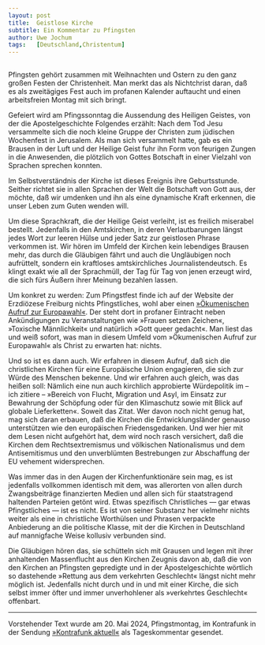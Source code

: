 ```yaml
---
layout:	post
title:	Geistlose Kirche
subtitle: Ein Kommentar zu Pfingsten
author:	Uwe Jochum
tags:   [Deutschland,Christentum]
---
```


<img src="https://vg09.met.vgwort.de/na/d31029e4df3b456e9a169a130e501135" width="1" height="1" alt="">

Pfingsten gehört zusammen mit Weihnachten und Ostern zu den ganz
großen Festen der Christenheit. Man merkt das als Nichtchrist
daran, daß es als zweitägiges Fest auch im profanen Kalender
auftaucht und einen arbeitsfreien Montag mit sich bringt.

Gefeiert wird am Pfingssonntag die Aussendung des Heiligen
Geistes, von der die Apostelgeschichte Folgendes erzählt: Nach
dem Tod Jesu versammelte sich die noch kleine Gruppe der Christen
zum jüdischen Wochenfest in Jerusalem. Als man sich versammelt
hatte, gab es ein Brausen in der Luft und der Heilige Geist fuhr
ihn Form von feurigen Zungen in die Anwesenden, die plötzlich von
Gottes Botschaft in einer Vielzahl von Sprachen sprechen konnten.

Im Selbstverständnis der Kirche ist dieses Ereignis ihre
Geburtsstunde. Seither richtet sie in allen Sprachen der Welt die
Botschaft von Gott aus, der möchte, daß wir umdenken und ihn als
eine dynamische Kraft erkennen, die unser Leben zum Guten wenden
will.

Um diese Sprachkraft, die der Heilige Geist verleiht, ist es
freilich miserabel bestellt. Jedenfalls in den Amtskirchen, in
deren Verlautbarungen längst jedes Wort zur leeren Hülse und
jeder Satz zur geistlosen Phrase verkommen ist. Wir hören im
Umfeld der Kirchen kein lebendiges Brausen mehr, das durch die
Gläubigen fährt und auch die Ungläubigen noch aufrüttelt, sondern
ein kraftloses amtskirchliches Journalistendeutsch. Es klingt
exakt wie all der Sprachmüll, der Tag für Tag von jenen erzeugt
wird, die sich fürs Äußern ihrer Meinung bezahlen lassen.

Um konkret zu werden: Zum Pfingstfest finde ich auf der Website
der Erzdiözese Freiburg nichts Pfingstliches, wohl aber einen
[»Ökumenischen Aufruf zur
Europawahl«](https://www.ebfr.de/erzdioezese-freiburg/aktuelle-meldungen/detail/nachricht/id/202150-oekumenischer-aufruf-zur-europawahl-am-9-juni-2024/?cb-id=12103869). Der
steht dort in profaner Eintracht neben Ankündigungen zu
Veranstaltungen wie »Frauen setzen Zeichen«, »Toxische
Männlichkeit« und natürlich »Gott queer gedacht«. Man liest das
und weiß sofort, was man in diesem Umfeld vom »Ökumenischen
Aufruf zur Europawahl« als Christ zu erwarten hat: nichts.

Und so ist es dann auch. Wir erfahren in diesem Aufruf, daß sich
die christlichen Kirchen für eine Europäische Union engagieren,
die sich zur Würde des Menschen bekenne. Und wir erfahren auch
gleich, was das heißen soll: Nämlich eine nun auch kirchlich
approbierte Würdepolitik im – ich zitiere – »Bereich von Flucht,
Migration und Asyl, im Einsatz zur Bewahrung der Schöpfung oder
für den Klimaschutz sowie mit Blick auf globale
Lieferketten«. Soweit das Zitat. Wer davon noch nicht genug hat,
mag sich daran erbauen, daß die Kirchen die Entwicklungsländer
genauso unterstützen wie den europäischen Friedensgedanken. Und
wer hier mit dem Lesen nicht aufgehört hat, dem wird noch rasch
versichert, daß die Kirchen dem Rechtsextremismus und völkischen
Nationalismus und dem Antisemitismus und den unverblümten
Bestrebungen zur Abschaffung der EU vehement widersprechen.

Was immer das in den Augen der Kirchenfunktionäre sein mag, es
ist jedenfalls vollkommen identisch mit dem, was allerorten von
allen durch Zwangsbeiträge finanzierten Medien und allen sich für
staatstragend haltenden Parteien getönt wird. Etwas spezifisch
Christliches — gar etwas Pfingstliches — ist es nicht. Es ist von
seiner Substanz her vielmehr nichts weiter als eine in
christliche Worthülsen und Phrasen verpackte Anbiederung an die
politische Klasse, mit der die Kirchen in Deutschland auf
mannigfache Weise kollusiv verbunden sind.

Die Gläubigen hören das, sie schütteln sich mit Grausen und legen
mit ihrer anhaltenden Massenflucht aus den Kirchen Zeugnis davon
ab, daß die von den Kirchen an Pfingsten gepredigte und in der
Apostelgeschichte wörtlich so dastehende »Rettung aus dem
verkehrten Geschlecht« längst nicht mehr möglich ist. Jedenfalls
nicht durch und in und mit einer Kirche, die sich selbst immer
öfter und immer unverhohlener als »verkehrtes Geschlecht«
offenbart.

---

Vorstehender Text wurde am 20. Mai 2024, Pfingstmontag, im
Kontrafunk in der Sendung [»Kontrafunk
aktuell«](https://kontrafunk.radio/de/sendung-nachhoeren/politik-und-zeitgeschehen/kontrafunk-aktuell/kontrafunk-aktuell-vom-20-mai-2024#id-article)
als Tageskommentar gesendet.
